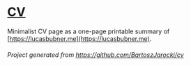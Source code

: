 # [CV](https://cv.lucasbubner.me/)
Minimalist CV page as a one-page printable summary of [https://lucasbubner.me](https://lucasbubner.me).
###### Project generated from https://github.com/BartoszJarocki/cv
